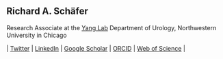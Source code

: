 ## Richard A. Schäfer

Research Associate at the [Yang Lab](https://github.com/ylab-hi)
Department of Urology, Northwestern University in Chicago

| [Twitter](https://x.com/_riasc) | [LinkedIn](https://www.linkedin.com/in/schaeferrichard/) | [Google Scholar](https://scholar.google.com/citations?user=n6OBKoIAAAAJ&hl=en) | [ORCID](https://orcid.org/0000-0001-9938-1920) | [Web of Science](https://www.webofscience.com/wos/author/record/JQW-1763-2023) |



<!--
**riasc/riasc** is a ✨ _special_ ✨ repository because its `README.md` (this file) appears on your GitHub profile.

Here are some ideas to get you started:

- 🔭 I’m currently working on ...
- 🌱 I’m currently learning ...
- 👯 I’m looking to collaborate on ...
- 🤔 I’m looking for help with ...
- 💬 Ask me about ...
- 📫 How to reach me: ...
- 😄 Pronouns: ...
- ⚡ Fun fact: ...
-->

          
          
